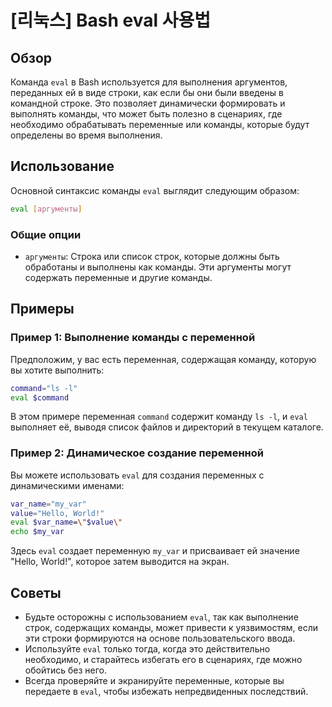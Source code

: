 # [리눅스] Bash eval 사용법

## Обзор
Команда `eval` в Bash используется для выполнения аргументов, переданных ей в виде строки, как если бы они были введены в командной строке. Это позволяет динамически формировать и выполнять команды, что может быть полезно в сценариях, где необходимо обрабатывать переменные или команды, которые будут определены во время выполнения.

## Использование
Основной синтаксис команды `eval` выглядит следующим образом:

```bash
eval [аргументы]
```

### Общие опции
- `аргументы`: Строка или список строк, которые должны быть обработаны и выполнены как команды. Эти аргументы могут содержать переменные и другие команды.

## Примеры
### Пример 1: Выполнение команды с переменной
Предположим, у вас есть переменная, содержащая команду, которую вы хотите выполнить:

```bash
command="ls -l"
eval $command
```
В этом примере переменная `command` содержит команду `ls -l`, и `eval` выполняет её, выводя список файлов и директорий в текущем каталоге.

### Пример 2: Динамическое создание переменной
Вы можете использовать `eval` для создания переменных с динамическими именами:

```bash
var_name="my_var"
value="Hello, World!"
eval $var_name=\"$value\"
echo $my_var
```
Здесь `eval` создает переменную `my_var` и присваивает ей значение "Hello, World!", которое затем выводится на экран.

## Советы
- Будьте осторожны с использованием `eval`, так как выполнение строк, содержащих команды, может привести к уязвимостям, если эти строки формируются на основе пользовательского ввода.
- Используйте `eval` только тогда, когда это действительно необходимо, и старайтесь избегать его в сценариях, где можно обойтись без него.
- Всегда проверяйте и экранируйте переменные, которые вы передаете в `eval`, чтобы избежать непредвиденных последствий.